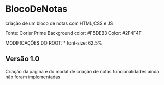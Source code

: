 # BlocoDeNotas
 criação de um bloco de notas com HTML,CSS e JS

 Fonte: Corier Prime
 Background color: #F5DEB3
 Color: #2F4F4F

MODIFICAÇÕES DO ROOT:
    * font-size: 62.5%
    

<h2>Versão 1.0</h2>
Criação da pagina e do modal de criação de notas
funcionalidades ainda não foram implementadas